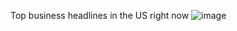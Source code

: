 Top business headlines in the US right now
![image](https://user-images.githubusercontent.com/42688074/231767311-d57d4450-d3ad-49f9-9995-977d7bd2edcc.png)
